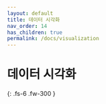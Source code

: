 ```yaml
---
layout: default
title: 데이터 시각화
nav_order: 14
has_children: true
permalink: /docs/visualization
---
```


# 데이터 시각화


{: .fs-6 .fw-300 }